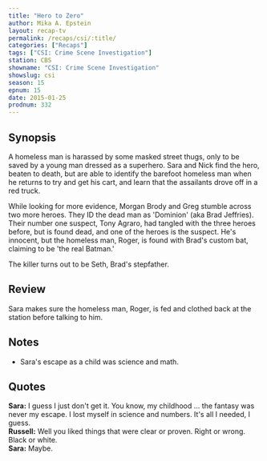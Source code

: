 ```yaml
---
title: "Hero to Zero"
author: Mika A. Epstein
layout: recap-tv
permalink: /recaps/csi/:title/
categories: ["Recaps"]
tags: ["CSI: Crime Scene Investigation"]
station: CBS
showname: "CSI: Crime Scene Investigation"
showslug: csi
season: 15  
epnum: 15  
date: 2015-01-25
prodnum: 332  
---
```


## Synopsis

A homeless man is harassed by some masked street thugs, only to be saved by a young man dressed as a superhero. Sara and Nick find the hero, beaten to death, but are able to identify the barefoot homeless man when he returns to try and get his cart, and learn that the assailants drove off in a red truck.

While looking for more evidence, Morgan Brody and Greg stumble across two more heroes. They ID the dead man as 'Dominion' (aka Brad Jeffries). Their number one suspect, Tony Agraro, had tangled with the three heroes before, but is found dead, and one of the heroes is the suspect. He's innocent, but the homeless man, Roger, is found with Brad's custom bat, claiming to be 'the real Batman.'

The killer turns out to be Seth, Brad's stepfather.

## Review

Sara makes sure the homeless man, Roger, is fed and clothed back at the station before talking to him.

## Notes

* Sara's escape as a child was science and math.

## Quotes

**Sara:** I guess I just don't get it. You know, my childhood ... the fantasy was never my escape. I lost myself in science and numbers. It's all I needed, I guess.  
**Russell:** Well you liked things that were clear or proven. Right or wrong. Black or white.  
**Sara:** Maybe.


